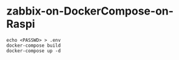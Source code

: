 # zabbix-on-DockerCompose-on-Raspi
```
echo <PASSWD> > .env
docker-compose build
docker-compose up -d
```
